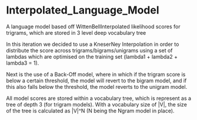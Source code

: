 # Interpolated_Language_Model
A language model based off WittenBellInterpolated likelihood scores for trigrams, which are stored in 3 level deep vocabulary tree

In this iteration we decided to use a KneserNey Interpolation in order to distribute the score across trigrams/bigrams/unigrams 
using a set of lambdas which are optimised on the training set (lambda1 + lambda2 + lambda3 = 1).

Next is the use of a Back-Off model, where in which if the trigram score is below a certain threshold, the model will revert 
to the bigram model, and if this also falls below the threshold, the model reverts to the unigram model.

All model scores are stored within a vocabulary tree, which is represent as a tree of depth 3 (for trigram models).
With a vocabulary size of |V|, the size of the tree is calculated as |V|^N (N being the Ngram model in place).
